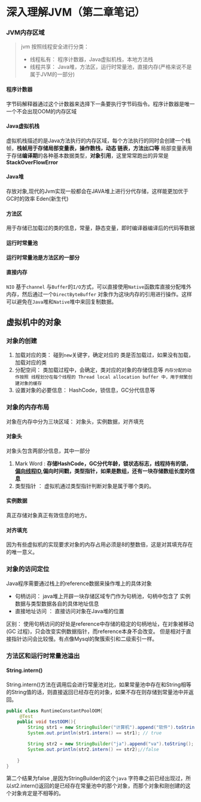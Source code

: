 # 深入理解JVM（第二章笔记）

### JVM内存区域
> jvm 按照线程安全进行分类：
> + 线程私有： 程序计数器，Java虚拟机栈，本地方法栈
> + 线程共享： Java堆，方法区，运行时常量池，直接内存(严格来说不是属于JVM的一部分)
#### 程序计数器
字节码解释器通过这个计数器来选择下一条要执行字节码指令。程序计数器是唯一一个不会出现OOM的内存区域

#### Java虚拟机栈
虚拟机栈描述的是Java方法执行的内存区域，每个方法执行的同时会创建一个栈帧，**栈帧用于存储局部变量表，操作数栈，动态 链表，方法出口等**
局部变量表用于存储**编译期**的各种基本数据类型，**对象引用**，这里常常跑出的异常是**StackOverFlowError**

#### Java堆
存放对象,现代的Jvm实现一般都会在JAVA堆上进行分代存储，这样能更加优于GC时的效率  Eden(新生代) 

#### 方法区
用于存储已加载过的类的信息，常量，静态变量，即时编译器编译后的代码等数据

#### 运行时常量池
**运行时常量池是方法区的一部分**

#### 直接内存

`NIO` 基于`channel` 与`Buffer`的`I/O`方式，可以直接使用`Native`函数库直接分配堆外内存，然后通过一个`DirectByteBuffer` 对象作为这块内存的引用进行操作。这样可以避免在`Java`堆和`Native`堆中来回复制数据。



## 虚拟机中的对象

### 对象的创建



1.  加载对应的类： 碰到`new`关键字，确定对应的 类是否加载过，如果没有加载，加载对应的类
2.  分配空间： 类加载过程中，会确定，类对应的对象的存储信息等
  `内存分配的动作按照 线程划分在每个线程的 Thread local allocation buffer 中，用于频繁创建对象的缓存`
3.  设置对象的必要信息： HashCode，锁信息，GC分代信息等

### 对象的内存布局

对象在内存中分为三块区域： 对象头，实例数据，对齐填充

#### 对象头

对象头包含两部分信息，其中一部分

1. Mark Word : **存储HashCode，GC分代年龄，锁状态标志，线程持有的锁，[偏向线程ID](https://juejin.im/post/5bfe6eafe51d4524f35d04d1),偏向时间戳，类型指针，如果是数组，还有一块存储数组长度的信息**
2. 类型指针 ： 虚拟机通过类型指针判断对象是属于哪个类的。

#### 实例数据

真正存储对象真正有效信息的地方。

#### 对齐填充

因为有些虚拟机的实现要求对象的内存占用必须是8的整数倍，这是对其填充存在的唯一意义。



### 对象的访问定位

Java程序需要通过栈上的reference数据来操作堆上的具体对象
+ 句柄访问： java堆上开辟一块存储区域专门作为句柄池，句柄中包含了 实例数据与类型数据各自的具体地址信息
+ 直接地址访问 ： 直接访问对象在Java堆的位置

区别： 使用句柄访问的好处是reference中存储的稳定的句柄地址，在对象被移动(GC 过程)，只会改变实例数据指针，而reference本身不会改变。 但是相对于直接指针访问会比较慢。有点像Mysql的聚簇索引和二级索引一样。

### 方法区和运行时常量池溢出

#### String.intern()

String.intern()方法在调用后会进行常量池对比，如果常量池中存在和String相等的String值的话，则直接返回已经存在的对象，如果不存在则存储到常量池中并返回。

```java
public class RuntimeConstantPoolOOM{
	 @Test
    public void testOOM(){
        String str1 = new StringBuilder("计算机").append("软件").toString();
        System.out.println(str1.intern() == str1); // true

        String str2 = new StringBuilder("ja").append("va").toString();
        System.out.println(str2.intern() == str2);//false
       
    }
}
```

  第二个结果为false ,是因为StringBuilder的这个`java` 字符串之前已经出现过，所以st2.intern()返回的是已经存在常量池中的那个对象，而那个对象和刚创建的这个对象肯定是不相等的。